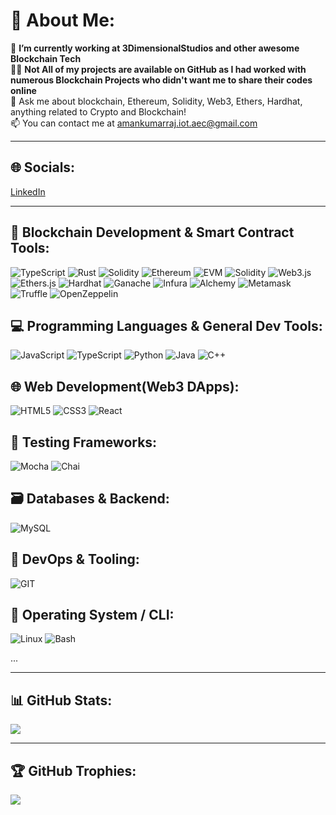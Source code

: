 # 💫 About Me:
🚀 **I’m currently working at 3DimensionalStudios and other awesome Blockchain Tech**                                                             
👨‍💻 **Not All of my projects are available on GitHub as I had worked with numerous Blockchain Projects who didn't want me to share their codes online**  
💬 Ask me about blockchain, Ethereum, Solidity, Web3, Ethers, Hardhat, anything related to Crypto and Blockchain!                                             
📫 You can contact me at amankumarraj.iot.aec@gmail.com

---

## 🌐 Socials:
[LinkedIn](https://www.linkedin.com/in/aman-kumar-raj-254058317/)

---

## 🚀 Blockchain Development & Smart Contract Tools:
![TypeScript](https://img.shields.io/badge/-TypeScript-3178C6?logo=typescript&logoColor=white&style=flat)
![Rust](https://img.shields.io/badge/-Rust-000000?logo=rust&logoColor=white&style=flat)
![Solidity](https://img.shields.io/badge/-Solidity-363636?logo=solidity&logoColor=white&style=flat)
![Ethereum](https://img.shields.io/badge/-Ethereum-3C3C3D?logo=ethereum&logoColor=white&style=flat)
![EVM](https://img.shields.io/badge/-EVM-5C5C5C?logo=ethereum&logoColor=white&style=flat)
![Solidity](https://img.shields.io/badge/-Solidity-363636?logo=solidity&logoColor=white&style=flat)
![Web3.js](https://img.shields.io/badge/-Web3.js-F16822?logo=javascript&logoColor=white&style=flat)
![Ethers.js](https://img.shields.io/badge/-Ethers.js-6E43E6?logo=ethereum&logoColor=white&style=flat)
![Hardhat](https://img.shields.io/badge/-Hardhat-F9DC3E?logo=javascript&logoColor=black&style=flat)
![Ganache](https://img.shields.io/badge/-Ganache-262626?logo=truffle&logoColor=white&style=flat)
![Infura](https://img.shields.io/badge/-Infura-EF3E36?logo=ethereum&logoColor=white&style=flat)
![Alchemy](https://img.shields.io/badge/-Alchemy-4169E1?logo=alchemy&logoColor=white&style=flat)
![Metamask](https://img.shields.io/badge/-MetaMask-F6851B?logo=metamask&logoColor=white&style=flat)
![Truffle](https://img.shields.io/badge/-Truffle-5E464D?logo=truffle&logoColor=white&style=flat)
![OpenZeppelin](https://img.shields.io/badge/-OpenZeppelin-4E5EE4?logo=openzeppelin&logoColor=white&style=flat)

## 💻 Programming Languages & General Dev Tools:
![JavaScript](https://img.shields.io/badge/-JavaScript-F7DF1E?logo=javascript&logoColor=black&style=flat)
![TypeScript](https://img.shields.io/badge/-TypeScript-3178C6?logo=typescript&logoColor=white&style=flat)
![Python](https://img.shields.io/badge/-Python-3776AB?logo=python&logoColor=white&style=flat)
![Java](https://img.shields.io/badge/-Java-007396?logo=java&logoColor=white&style=flat)
![C++](https://img.shields.io/badge/-C++-00599C?logo=c%2B%2B&logoColor=white&style=flat)

## 🌐 Web Development(Web3 DApps):
![HTML5](https://img.shields.io/badge/-HTML5-E34F26?logo=html5&logoColor=white&style=flat)
![CSS3](https://img.shields.io/badge/-CSS3-1572B6?logo=css3&logoColor=white&style=flat)
![React](https://img.shields.io/badge/-React-61DAFB?logo=react&logoColor=black&style=flat)

## 🧪 Testing Frameworks:
![Mocha](https://img.shields.io/badge/-Mocha-8D6748?logo=mocha&logoColor=white&style=flat)
![Chai](https://img.shields.io/badge/-Chai-A30701?logo=chai&logoColor=white&style=flat)

## 🗃️ Databases & Backend:
![MySQL](https://img.shields.io/badge/-MySQL-4479A1?logo=mysql&logoColor=white&style=flat)

## 🧰 DevOps & Tooling:
![GIT](https://img.shields.io/badge/-Git-F05032?logo=git&logoColor=white&style=flat)

## 🐧 Operating System / CLI:
![Linux](https://img.shields.io/badge/-Linux-FCC624?logo=linux&logoColor=black&style=flat)
![Bash](https://img.shields.io/badge/-Bash-4EAA25?logo=gnubash&logoColor=white&style=flat)


...

---

## 📊 GitHub Stats:
![](https://github-readme-stats.vercel.app/api?username=amankumarraj020204&theme=radical&show_icons=true&hide_border=false&count_private=true)

---

## 🏆 GitHub Trophies:
![](https://github-profile-trophy.vercel.app/?username=amankumarraj020204&theme=radical&no-frame=true&no-bg=false&margin-w=4)
